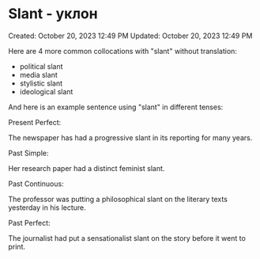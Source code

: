 # Slant - уклон

Created: October 20, 2023 12:49 PM
Updated: October 20, 2023 12:49 PM

Here are 4 more common collocations with "slant" without translation:

- political slant
- media slant
- stylistic slant
- ideological slant

And here is an example sentence using "slant" in different tenses:

Present Perfect:

The newspaper has had a progressive slant in its reporting for many years.

Past Simple:

Her research paper had a distinct feminist slant.

Past Continuous:

The professor was putting a philosophical slant on the literary texts yesterday in his lecture.

Past Perfect:

The journalist had put a sensationalist slant on the story before it went to print.